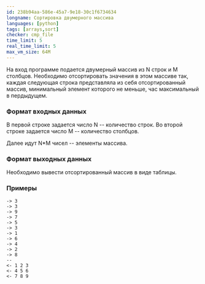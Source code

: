 ```yaml
---
id: 238b94aa-586e-45a7-9e18-30c1f6734634
longname: Сортировка двумерного массива
languages: [python]
tags: [arrays,sort]
checker: cmp_file
time_limit: 5
real_time_limit: 5
max_vm_size: 64M
---
```


На вход программе подается двумерный массив из N строк и M столбцов. Необходимо отсортировать значения в этом массиве так, каждая следующая строка представляла из себя отсортированный массив, минимальный элемент которого не меньше, час максимальный в пердыдущем. 

### Формат входных данных

В первой строке задается число N -- количество строк. Во второй строке задается число M -- количество столбцов.

Далее идут N*M чисел -- элементы массива.

### Формат выходных данных

Необходимо вывести отсортированный массив в виде таблицы.

### Примеры

```
-> 3
-> 3
-> 9
-> 7
-> 5
-> 3
-> 1
-> 6
-> 4
-> 2
-> 8
--
<- 1 2 3
<- 4 5 6
<- 7 8 9
```
